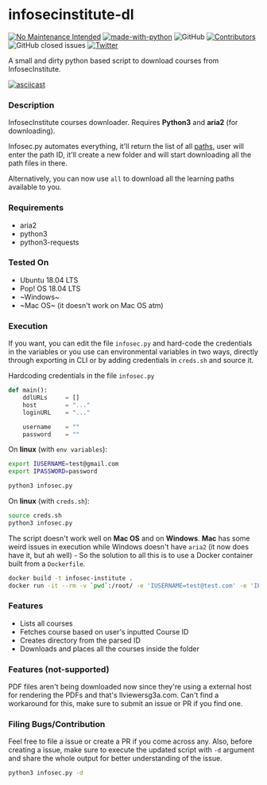# infosecinstitute-dl

[![No Maintenance Intended](http://unmaintained.tech/badge.svg)](http://unmaintained.tech/)
[![made-with-python](https://img.shields.io/badge/Made%20with-Python-1f425f.svg)](https://www.python.org/)
![GitHub](https://img.shields.io/github/license/Anon-Exploiter/infosecinstitute-dl)
[![Contributors][contributors-shield]][contributors-url]
![GitHub closed issues](https://img.shields.io/github/issues-closed/Anon-Exploiter/infosecinstitute-dl)
[![Twitter](https://img.shields.io/twitter/url/https/twitter.com/cloudposse.svg?style=social&label=%40syed_umar)](https://twitter.com/syed__umar)

[contributors-shield]: https://img.shields.io/github/contributors/Anon-Exploiter/infosecinstitute-dl.svg?style=flat-square
[contributors-url]: https://github.com/Anon-Exploiter/infosecinstitute-dl/graphs/contributors
[issues-shield]: https://img.shields.io/github/issues/Anon-Exploiter/infosecinstitute-dl.svg?style=flat-square
[issues-url]: https://github.com/Anon-Exploiter/infosecinstitute-dl/issues

A small and dirty python based script to download courses from InfosecInstitute.

[![asciicast](https://asciinema.org/a/350800.svg)](https://asciinema.org/a/350800)

### Description

InfosecInstitute courses downloader. Requires **Python3** and **aria2** (for downloading).

Infosec.py automates everything, it'll return the list of all [paths](https://flex.infosecinstitute.com/portal/skills/asset/path), user will enter the path ID, it'll create a new folder and will start downloading all the path files in there. 

Alternatively, you can now use `all` to download all the learning paths available to you. 

### Requirements
- aria2
- python3
- python3-requests

### Tested On
- Ubuntu 18.04 LTS
- Pop! OS 18.04 LTS
- ~Windows~
- ~Mac OS~ (it doesn't work on Mac OS atm)

### Execution
If you want, you can edit the file `infosec.py` and hard-code the credentials in the variables or you use can environmental variables in two ways, directly through exporting in CLI or by adding credentials in `creds.sh` and source it. 

Hardcoding credentials in the file `infosec.py`

```python
def main():
    ddlURLs 	= []
    host 		= "..."
    loginURL 	= "..."

    username 	= ""
    password 	= ""
```

On **linux** (with `env variables`):
```bash
export IUSERNAME=test@gmail.com
export IPASSWORD=password

python3 infosec.py
```

On **linux** (with `creds.sh`): 
```bash
source creds.sh
python3 infosec.py
```

The script doesn't work well on **Mac OS** and on **Windows**. **Mac** has some weird issues in execution while Windows doesn't have `aria2` (it now does have it, but ah well) - So the solution to all this is to use a Docker container built from a `Dockerfile`. 

```bash
docker build -t infosec-institute .
docker run -it --rm -v `pwd`:/root/ -e 'IUSERNAME=test@test.com' -e 'IPASSWORD=pswd' infosec-institute
```

### Features
- Lists all courses
- Fetches course based on user's inputted Course ID
- Creates directory from the parsed ID
- Downloads and places all the courses inside the folder

### Features (not-supported)
PDF files aren't being downloaded now since they're using a external host for rendering the PDFs and that's llviewersg3a.com. Can't find a workaround for this, make sure to submit an issue or PR if you find one. 

### Filing Bugs/Contribution
Feel free to file a issue or create a PR if you come across any. Also, before creating a issue, make sure to execute the updated script with `-d` argument and share the whole output for better understanding of the issue.
```bash
python3 infosec.py -d 
```
